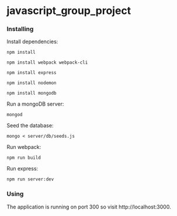# javascript_group_project

### Installing

Install dependencies:

```
npm install

npm install webpack webpack-cli

npm install express

npm install nodemon

npm install mongodb
```

Run a mongoDB server:

```
mongod
```

Seed the database:

```
mongo < server/db/seeds.js
```

Run webpack:

```
npm run build
```

Run express:

```
npm run server:dev
```

### Using

The application is running on port 300 so visit http://localhost:3000.
